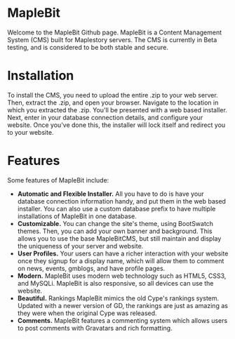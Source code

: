 MapleBit
============
Welcome to the MapleBit Github page. MapleBit is a Content Management System (CMS) built for Maplestory servers. The CMS is currently in Beta testing, and is considered to be both stable and secure. 

Installation
============
To install the CMS, you need to upload the entire .zip to your web server. Then, extract the .zip, and open your browser. Navigate to the location in which you extracted the .zip. You'll be presented with a web based installer. Next, enter in your database connection details, and configure your website. Once you've done this, the installer will lock itself and redirect you to your website.

Features
============
Some features of MapleBit include:

 - **Automatic and Flexible Installer.** All you have to do is have your database connection information handy, and put them in the web based installer. You can also use a custom database prefix to have multiple installations of MapleBit in one database.
 - **Customizable.** You can change the site's theme, using BootSwatch themes. Then, you can add your own banner and background. This allows you to use the base MapleBitCMS, but still maintain and display the uniqueness of your server and website.
 - **User Profiles.** Your users can have a richer interaction with your website once they signup for a display name, which will allow them to comment on news, events, gmblogs, and have profile pages.
 - **Modern.** MapleBit uses modern web technology such as HTML5, CSS3, and MySQLi. MapleBit is also responsive, so all devices can use the website.
 - **Beautiful.** Rankings MapleBit mimics the old Cype's rankings system. Updated with a newer version of GD, the rankings are just as amazing as they were when the original Cype was released.
 - **Comments.** MapleBit features a commenting system which allows users to post comments with Gravatars and rich formatting.
